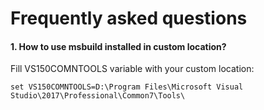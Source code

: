 # Frequently asked questions

#### 1. How to use msbuild installed in custom location?
Fill VS150COMNTOOLS variable with your custom location:

`set VS150COMNTOOLS=D:\Program Files\Microsoft Visual Studio\2017\Professional\Common7\Tools\`
